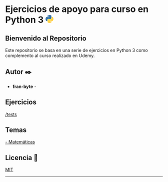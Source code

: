 # Ejercicios de apoyo para curso en Python 3 <img src="mdArchives/py.png"/>
## Bienvenido al Repositorio

Este repositorio se basa en una serie de ejercicios en Python 3
como complemento al curso realizado en Udemy.
## Autor ✒️
* **fran-byte** -
## Ejercicios
[/tests](/tests)
## Temas
[- Matemáticas](/documentation/mat.md)
## Licencia 📄
[MIT](https://choosealicense.com/licenses/mit/)

---
